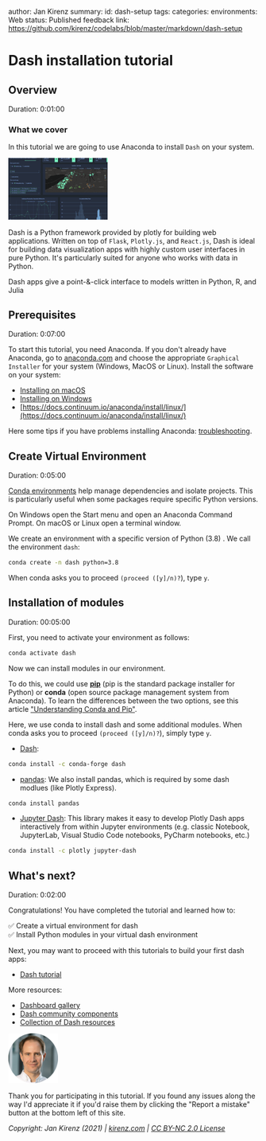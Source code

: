 author: Jan Kirenz
summary:
id: dash-setup
tags:
categories:
environments: Web
status: Published
feedback link: https://github.com/kirenz/codelabs/blob/master/markdown/dash-setup

# Dash installation tutorial

<!-- ------------------------ -->
## Overview

Duration: 0:01:00

### What we cover

In this tutorial we are going to use Anaconda to install `Dash` on your system.

<img src="img/dash.png" alt="Dash Dashboard" width="200">

Dash is a Python framework provided by plotly for building web applications. Written on top of `Flask`, `Plotly.js`, and `React.js`, Dash is ideal for building data visualization apps with highly custom user interfaces in pure Python. It's particularly suited for anyone who works with data in Python.

<aside class="positive">
Dash apps give a point-&-click interface to models written in Python, R, and Julia
</aside>

<!-- ------------------------ -->
## Prerequisites

Duration: 0:07:00

To start this tutorial, you need Anaconda. If you don't already have Anaconda, go to [anaconda.com](https://www.anaconda.com/products/individual) and choose the appropriate `Graphical Installer` for your system (Windows, MacOS or Linux). Install the software on your system:

- [Installing on macOS](https://docs.continuum.io/anaconda/install/mac-os/)
- [Installing on Windows](https://docs.continuum.io/anaconda/install/windows/)
- [https://docs.continuum.io/anaconda/install/linux/](https://docs.continuum.io/anaconda/install/linux/) 

Here some tips if you have problems installing Anaconda: [troubleshooting](https://docs.anaconda.com/anaconda/user-guide/troubleshooting/#anaconda-installer-download-problems).

<!-- ------------------------ -->
## Create Virtual Environment

Duration: 0:05:00

[Conda environments](https://conda.io/projects/conda/en/latest/user-guide/tasks/manage-environments.html#creating-an-environment-with-commands) help manage dependencies and isolate projects. This is particularly useful when some packages require specific Python versions.

On Windows open the Start menu and open an Anaconda Command Prompt. On macOS or Linux open a terminal window.

We create an environment with a specific version of Python (3.8) . We call the environment ``dash``:

```bash
conda create -n dash python=3.8
```

When conda asks you to proceed ``(proceed ([y]/n)?``), type ``y``.


<!-- ------------------------ -->
## Installation of modules
Duration: 00:05:00

First, you need to activate your environment as follows:

```bash
conda activate dash
```

Now we can install modules in our environment. 

To do this, we could use [**pip**](https://pip.pypa.io/en/stable/) (pip is the standard package installer for Python) or **conda** (open source package management system from Anaconda). To learn the differences between the two options, see this article ["Understanding Conda and Pip"](https://www.anaconda.com/blog/understanding-conda-and-pip).  

Here, we use conda to install dash and some additional modules. When conda asks you to proceed ``(proceed ([y]/n)?``), simply type ``y``.

- [Dash](https://anaconda.org/conda-forge/dash):

```bash
conda install -c conda-forge dash
```

- [pandas](https://pandas.pydata.org/docs/index.html): We also install pandas, which is required by some dash modlues (like Plotly Express).

```bash
conda install pandas
```

- [Jupyter Dash](https://github.com/plotly/jupyter-dash): This library makes it easy to develop Plotly Dash apps interactively from within Jupyter environments (e.g. classic Notebook, JupyterLab, Visual Studio Code notebooks, PyCharm notebooks, etc.)

```bash
conda install -c plotly jupyter-dash
```

<!-- ------------------------ -->
## What's next?

Duration: 0:02:00

Congratulations! You have completed the tutorial and learned how to:

✅ Create a virtual environment for dash  
✅ Install Python modules in your virtual dash environment

Next, you may want to proceed with this tutorials to build your first dash apps:

- [Dash tutorial](https://github.com/kirenz/dash-tutorial)

More resources:

- [Dashboard gallery](https://dash.gallery/Portal/)
- [Dash community components](https://plotly.com/dash-community-components/)
- [Collection of Dash resources](https://github.com/ucg8j/awesome-dash)

<img src="img/Jan.png" alt="Jan Kirenz" width="100">

Thank you for participating in this tutorial. If you found any issues along the way I'd appreciate it if you'd raise them by clicking the "Report a mistake" button at the bottom left of this site.

*Copyright: Jan Kirenz (2021) | [kirenz.com](https://www.kirenz.com) | [CC BY-NC 2.0 License](https://creativecommons.org/licenses/by-nc/2.0/)*